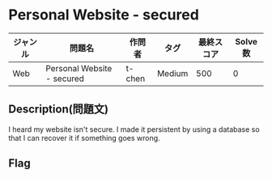 # Personal Website - secured

|ジャンル|問題名|作問者|タグ|最終スコア|Solve数|
|---|---|---|---|---|---|
|Web|Personal Website - secured|t-chen|Medium|500|0|
## Description(問題文)

I heard my website isn't secure. I made it persistent by using a database so that I can recover it if something goes wrong.


## Flag



